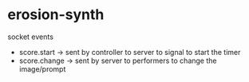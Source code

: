 # erosion-synth


socket events
- score.start -> sent by controller to server to signal to start the timer
- score.change -> sent by server to performers to change the image/prompt